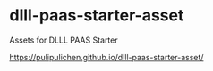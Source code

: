 # dlll-paas-starter-asset
Assets for DLLL PAAS Starter

https://pulipulichen.github.io/dlll-paas-starter-asset/